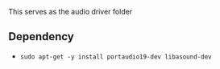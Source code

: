 This serves as the audio driver folder

## Dependency

* `sudo apt-get -y install portaudio19-dev libasound-dev`